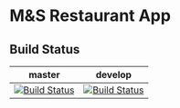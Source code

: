 M&S Restaurant App
====

## Build Status

| master        | develop       |
| ------------- |:-------------:|
| [![Build Status](https://secure.travis-ci.org/rhiwri/Boom.png?branch=master)](https://travis-ci.org/rhiwri/Boom)      | [![Build Status](https://secure.travis-ci.org/rhiwri/Boom.png?branch=develop)](https://travis-ci.org/rhiwri/Boom) |
